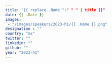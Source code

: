 ```yaml
---
title: "{{ replace .Name "-" " " | title }}"
date: {{ .Date }}
images: 
 - "/images/speakers/2023-h1/{{ .Name }}.png"
designation : ""
country: "mx"
twitter: ""
linkedin: ""
github: ""
year: "2023-h1"
---
```


